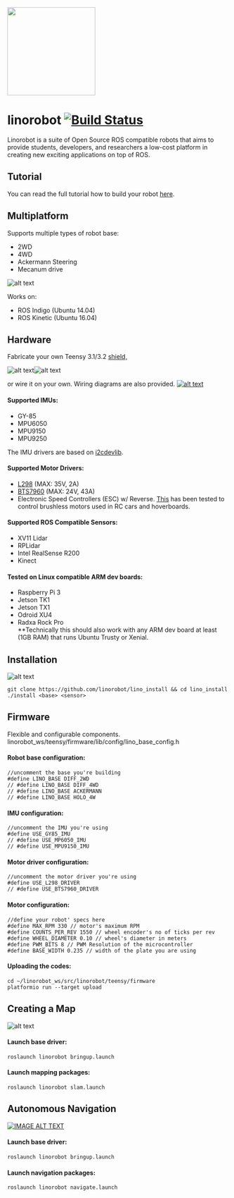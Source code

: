 <img src="https://raw.githubusercontent.com/linorobot/lino_docs/master/imgs/wiki/logo1.png" width="200" height="200" />

# linorobot [![Build Status](https://travis-ci.org/linorobot/lino_install.svg?branch=master)](https://travis-ci.org/linorobot/lino_install)
Linorobot is a suite of Open Source ROS compatible robots that aims to provide students, developers, and researchers a low-cost platform in creating new exciting applications on top of ROS.

## Tutorial

You can read the full tutorial how to build your robot [here](https://github.com/grassjelly/linorobot/wiki/1.-Getting-Started).

## Multiplatform
Supports multiple types of robot base:
- 2WD
- 4WD
- Ackermann Steering 
- Mecanum drive

![alt text](https://github.com/linorobot/lino_docs/blob/master/imgs/readme/family.png?raw=true)

Works on:
- ROS Indigo (Ubuntu 14.04)
- ROS Kinetic (Ubuntu 16.04)

## Hardware
Fabricate your own Teensy 3.1/3.2 [shield,](https://github.com/linorobot/lino_docs/tree/master/schematics)

![alt text](https://github.com/linorobot/lino_docs/blob/master/imgs/readme/shield.JPG?raw=true)![alt text](https://github.com/linorobot/lino_docs/blob/master/imgs/readme/shield2.JPG?raw=true)

or wire it on your own. Wiring diagrams are also provided.
[![alt text](https://github.com/linorobot/lino_docs/blob/master/imgs/readme/schematicsfamilyphoto.png?raw=true)](https://github.com/linorobot/linorobot/wiki/2.-Base-Controller)

#### Supported IMUs:

- GY-85
- MPU6050
- MPU9150
- MPU9250

The IMU drivers are based on [i2cdevlib](https://github.com/jrowberg/i2cdevlib).

#### Supported Motor Drivers:
- [L298](http://www.st.com/content/ccc/resource/technical/document/datasheet/82/cc/3f/39/0a/29/4d/f0/CD00000240.pdf/files/CD00000240.pdf/jcr:content/translations/en.CD00000240.pdf) (MAX: 35V, 2A)
- [BTS7960](https://www.mouser.com/ds/2/196/Infineon-BTN7960-DS-v01_01-en-785559.pdf) (MAX: 24V, 43A)   
- Electronic Speed Controllers (ESC) w/ Reverse. [This](https://hobbyking.com/en_us/hobbykingtm-brushless-car-esc-2s-4s-60a-w-reverse.html) has been tested to control brushless motors used in RC cars and hoverboards.

#### Supported ROS Compatible Sensors:
- XV11 Lidar
- RPLidar
- Intel RealSense R200
- Kinect

#### Tested on Linux compatible ARM dev boards:    
- Raspberry Pi 3   
- Jetson TK1   
- Jetson TX1   
- Odroid XU4   
- Radxa Rock Pro   
**Technically this should also work with any ARM dev board at least (1GB RAM) that runs Ubuntu Trusty or Xenial.

## Installation
![alt text](https://github.com/linorobot/lino_docs/blob/master/imgs/readme/installationshot.png?raw=true)

```
git clone https://github.com/linorobot/lino_install && cd lino_install
./install <base> <sensor>
```

## Firmware
Flexible and configurable components.
linorobot_ws/teensy/firmware/lib/config/lino_base_config.h

#### Robot base configuration:
```
//uncomment the base you're building
#define LINO_BASE DIFF_2WD
// #define LINO_BASE DIFF_4WD
// #define LINO_BASE ACKERMANN
// #define LINO_BASE HOLO_4W
```

#### IMU configuration:
```
//uncomment the IMU you're using
#define USE_GY85_IMU
// #define USE_MP6050_IMU
// #define USE_MPU9150_IMU
```

#### Motor driver configuration:
```
//uncomment the motor driver you're using
#define USE_L298_DRIVER
// #define USE_BTS7960_DRIVER
```

#### Motor configuration:
```
//define your robot' specs here
#define MAX_RPM 330 // motor's maximum RPM
#define COUNTS_PER_REV 1550 // wheel encoder's no of ticks per rev
#define WHEEL_DIAMETER 0.10 // wheel's diameter in meters
#define PWM_BITS 8 // PWM Resolution of the microcontroller
#define BASE_WIDTH 0.235 // width of the plate you are using
```

#### Uploading the codes:
```
cd ~/linorobot_ws/src/linorobot/teensy/firmware
platformio run --target upload
```

## Creating a Map
![alt text](https://github.com/linorobot/lino_docs/blob/master/imgs/readme/slam.png?raw=true)

#### Launch base driver:
```
roslaunch linorobot bringup.launch
```

#### Launch mapping packages:
```
roslaunch linorobot slam.launch
```

## Autonomous Navigation
[![IMAGE ALT TEXT](http://img.youtube.com/vi/aqzMq-jMd-c/maxresdefault.jpg)](https://www.youtube.com/embed/aqzMq-jMd-c "Linorobot Autonomous Navigation")

#### Launch base driver:
```
roslaunch linorobot bringup.launch
```

#### Launch navigation packages:
```
roslaunch linorobot navigate.launch
```
